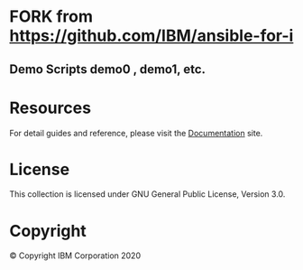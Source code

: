 # FORK from https://github.com/IBM/ansible-for-i 

## Demo Scripts demo0 , demo1, etc.

# Resources
For detail guides and reference, please visit the <a href="https://ibm.github.io/ansible-for-i/index.html" target="_blank">Documentation</a> site.

# License
This collection is licensed under GNU General Public License, Version 3.0.

# Copyright
© Copyright IBM Corporation 2020
